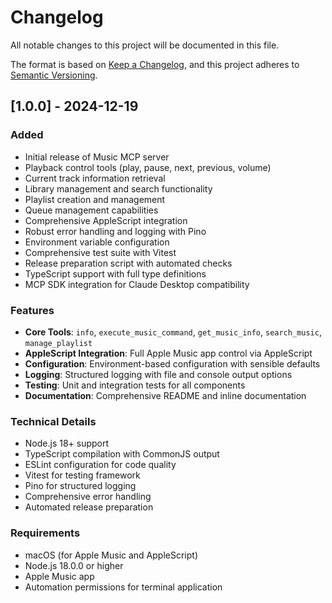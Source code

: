 # Changelog

All notable changes to this project will be documented in this file.

The format is based on [Keep a Changelog](https://keepachangelog.com/en/1.0.0/),
and this project adheres to [Semantic Versioning](https://semver.org/spec/v2.0.0.html).

## [1.0.0] - 2024-12-19

### Added
- Initial release of Music MCP server
- Playback control tools (play, pause, next, previous, volume)
- Current track information retrieval
- Library management and search functionality
- Playlist creation and management
- Queue management capabilities
- Comprehensive AppleScript integration
- Robust error handling and logging with Pino
- Environment variable configuration
- Comprehensive test suite with Vitest
- Release preparation script with automated checks
- TypeScript support with full type definitions
- MCP SDK integration for Claude Desktop compatibility

### Features
- **Core Tools**: `info`, `execute_music_command`, `get_music_info`, `search_music`, `manage_playlist`
- **AppleScript Integration**: Full Apple Music app control via AppleScript
- **Configuration**: Environment-based configuration with sensible defaults
- **Logging**: Structured logging with file and console output options
- **Testing**: Unit and integration tests for all components
- **Documentation**: Comprehensive README and inline documentation

### Technical Details
- Node.js 18+ support
- TypeScript compilation with CommonJS output
- ESLint configuration for code quality
- Vitest for testing framework
- Pino for structured logging
- Comprehensive error handling
- Automated release preparation

### Requirements
- macOS (for Apple Music and AppleScript)
- Node.js 18.0.0 or higher
- Apple Music app
- Automation permissions for terminal application 